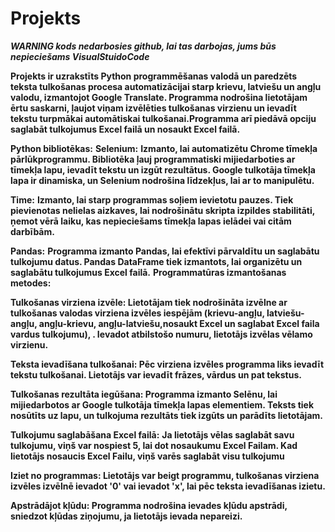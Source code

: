 # Projekts
***WARNING kods nedarbosies github, lai tas darbojas, jums būs nepieciešams VisualStuidoCode***

**Projekts ir uzrakstīts Python programmēšanas valodā un paredzēts teksta tulkošanas procesa automatizācijai starp krievu, latviešu un angļu valodu, izmantojot Google Translate. Programma nodrošina lietotājam ērtu saskarni, ļaujot viņam izvēlēties tulkošanas virzienu un ievadīt tekstu turpmākai automātiskai tulkošanai.Programma arī piedāvā opciju saglabāt tulkojumus Excel failā un nosaukt Excel failā.**

**Python bibliotēkas:**
  **Selenium:**
  **Izmanto, lai automatizētu Chrome tīmekļa pārlūkprogrammu.
    Bibliotēka ļauj programmatiski mijiedarboties ar tīmekļa lapu, ievadīt tekstu un izgūt rezultātus.
    Google tulkotāja tīmekļa lapa ir dinamiska, un Selenium nodrošina līdzekļus, lai ar to manipulētu.**
    
  **Time:**
  **Izmanto, lai starp programmas soļiem ievietotu pauzes.
    Tiek pievienotas nelielas aizkaves, lai nodrošinātu skripta izpildes stabilitāti, ņemot vērā laiku, kas nepieciešams tīmekļa lapas ielādei vai citām darbībām.**

  **Pandas:**
  **Programma izmanto Pandas, lai efektīvi pārvaldītu un saglabātu tulkojumu datus. Pandas DataFrame tiek izmantots, lai organizētu un saglabātu tulkojumus Excel failā.**
  **Programmatūras izmantošanas metodes:**
  
  **Tulkošanas virziena izvēle:
    Lietotājam tiek nodrošināta izvēlne ar tulkošanas valodas virziena izvēles iespējām (krievu-angļu, latviešu-angļu, angļu-krievu, angļu-latviešu,nosaukt Excel un saglabat Excel faila vardus tulkojumu), .
    Ievadot atbilstošo numuru, lietotājs izvēlas vēlamo virzienu.**
    
  **Teksta ievadīšana tulkošanai:
    Pēc virziena izvēles programma liks ievadīt tekstu tulkošanai.
    Lietotājs var ievadīt frāzes, vārdus un pat tekstus.**
    
  **Tulkošanas rezultāta iegūšana:
    Programma izmanto Selēnu, lai mijiedarbotos ar Google tulkotāja tīmekļa lapas elementiem.
    Teksts tiek nosūtīts uz lapu, un tulkojuma rezultāts tiek izgūts un parādīts lietotājam.**
    
  **Tulkojumu saglabāšana Excel failā:**
  **Ja lietotājs vēlas saglabāt savu tulkojumu, viņš var nospiest 5, lai dot nosaukumu Excel Failam. Kad lietotājs nosaucis Excel Failu, viņš varēs saglabāt visu tulkojumu**
   
  **Iziet no programmas:
    Lietotājs var beigt programmu, tulkošanas virziena izvēles izvēlnē ievadot '0' vai ievadot 'x', lai pēc teksta ievadīšanas izietu.**
    
  **Apstrādājot kļūdu:
    Programma nodrošina ievades kļūdu apstrādi, sniedzot kļūdas ziņojumu, ja lietotājs ievada nepareizi.**
    
